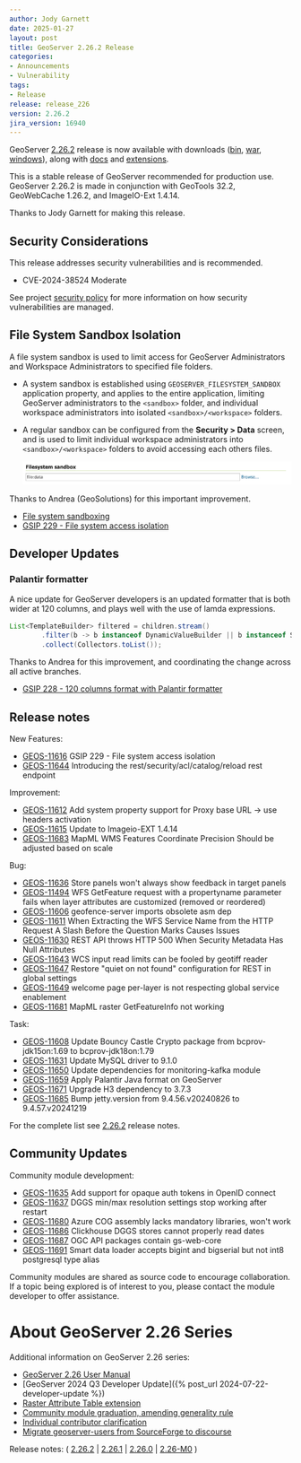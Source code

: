```yaml
---
author: Jody Garnett
date: 2025-01-27
layout: post
title: GeoServer 2.26.2 Release
categories:
- Announcements
- Vulnerability
tags:
- Release
release: release_226
version: 2.26.2
jira_version: 16940
--- 
```


GeoServer [2.26.2](/release/2.26.2/) release is now available
with downloads
([bin](https://sourceforge.net/projects/geoserver/files/GeoServer/2.26.2/geoserver-2.26.2-bin.zip/download),
[war](https://sourceforge.net/projects/geoserver/files/GeoServer/2.26.2/geoserver-2.26.2-war.zip/download),
[windows](https://sourceforge.net/projects/geoserver/files/GeoServer/2.26.2/GeoServer-2.26.2-winsetup.exe/download)), along with 
[docs](https://sourceforge.net/projects/geoserver/files/GeoServer/2.26.2/geoserver-2.26.2-htmldoc.zip/download) and
[extensions](https://sourceforge.net/projects/geoserver/files/GeoServer/2.26.2/extensions/).

This is a stable release of GeoServer recommended for production use.
GeoServer 2.26.2 is made in conjunction with GeoTools 32.2, GeoWebCache 1.26.2, and ImageIO-Ext 1.4.14. 

Thanks to Jody Garnett for making this release. 

## Security Considerations

This release addresses security vulnerabilities and is recommended.

* CVE-2024-38524 Moderate <!-- https://github.com/geoserver/geoserver/security/advisories/GHSA-jm79-7xhw-6f6f -->

<!-- update cve list details when disclosed -->

See project [security policy](https://github.com/geoserver/geoserver/blob/main/SECURITY.md) for more information on how security vulnerabilities are managed. 

## File System Sandbox Isolation

A file system sandbox is used to limit access for GeoServer Administrators and Workspace Administrators to specified file folders.

* A system sandbox is established using ``GEOSERVER_FILESYSTEM_SANDBOX`` application property, and applies to the entire application, limiting GeoServer administrators to the ``<sandbox>`` folder, and individual workspace administrators into isolated ``<sandbox>/<workspace>`` folders.

* A regular sandbox can be configured from the **Security > Data** screen, and is used to limit individual workspace administrators into ``<sandbox>/<workspace>`` folders to avoid accessing each others files.
  
  ![](/img/posts/2.26/filesystem-sandbox.png)

Thanks to Andrea (GeoSolutions) for this important improvement.

- [File system sandboxing](https://docs.geoserver.org/2.26.x/en/user/security/sandbox.html)
- [GSIP 229 - File system access isolation](https://github.com/geoserver/geoserver/wiki/GSIP-229)

## Developer Updates

### Palantir formatter

A nice update for GeoServer developers is an updated formatter that is both wider at 120 columns, and plays well with the use of lamda expressions.

```java
List<TemplateBuilder> filtered = children.stream()
        .filter(b -> b instanceof DynamicValueBuilder || b instanceof SourceBuilder)
        .collect(Collectors.toList());
```

Thanks to Andrea for this improvement, and coordinating the change across all active branches.

- [GSIP 228 - 120 columns format with Palantir formatter](https://github.com/geoserver/geoserver/wiki/GSIP-228)

## Release notes


New Features:

* [GEOS-11616](https://osgeo-org.atlassian.net/browse/GEOS-11616) GSIP 229 - File system access isolation
* [GEOS-11644](https://osgeo-org.atlassian.net/browse/GEOS-11644) Introducing the rest/security/acl/catalog/reload rest endpoint

Improvement:

* [GEOS-11612](https://osgeo-org.atlassian.net/browse/GEOS-11612) Add system property support for Proxy base URL -> use headers activation
* [GEOS-11615](https://osgeo-org.atlassian.net/browse/GEOS-11615) Update to Imageio-EXT 1.4.14
* [GEOS-11683](https://osgeo-org.atlassian.net/browse/GEOS-11683) MapML WMS Features Coordinate Precision Should be adjusted based on scale

Bug:

* [GEOS-11636](https://osgeo-org.atlassian.net/browse/GEOS-11636) Store panels won't always show feedback in target panels
* [GEOS-11494](https://osgeo-org.atlassian.net/browse/GEOS-11494) WFS GetFeature request with a propertyname parameter fails when layer attributes are customized (removed or reordered)
* [GEOS-11606](https://osgeo-org.atlassian.net/browse/GEOS-11606) geofence-server imports obsolete asm dep
* [GEOS-11611](https://osgeo-org.atlassian.net/browse/GEOS-11611) When Extracting the WFS Service Name from the HTTP Request A Slash Before the Question Marks Causes Issues
* [GEOS-11630](https://osgeo-org.atlassian.net/browse/GEOS-11630) REST API throws HTTP 500 When Security Metadata Has Null Attributes
* [GEOS-11643](https://osgeo-org.atlassian.net/browse/GEOS-11643) WCS input read limits can be fooled by geotiff reader
* [GEOS-11647](https://osgeo-org.atlassian.net/browse/GEOS-11647) Restore "quiet on not found" configuration for REST in global settings
* [GEOS-11649](https://osgeo-org.atlassian.net/browse/GEOS-11649) welcome page per-layer is not respecting global service enablement 
* [GEOS-11681](https://osgeo-org.atlassian.net/browse/GEOS-11681) MapML raster GetFeatureInfo not working

Task:

* [GEOS-11608](https://osgeo-org.atlassian.net/browse/GEOS-11608) Update Bouncy Castle Crypto package from bcprov-jdk15on:1.69 to bcprov-jdk18on:1.79
* [GEOS-11631](https://osgeo-org.atlassian.net/browse/GEOS-11631) Update MySQL driver to 9.1.0
* [GEOS-11650](https://osgeo-org.atlassian.net/browse/GEOS-11650) Update dependencies for monitoring-kafka module
* [GEOS-11659](https://osgeo-org.atlassian.net/browse/GEOS-11659) Apply Palantir Java format on GeoServer
* [GEOS-11671](https://osgeo-org.atlassian.net/browse/GEOS-11671) Upgrade H3 dependency to 3.7.3
* [GEOS-11685](https://osgeo-org.atlassian.net/browse/GEOS-11685) Bump jetty.version from 9.4.56.v20240826 to 9.4.57.v20241219

For the complete list see [2.26.2](https://github.com/geoserver/geoserver/releases/tag/2.26.2) release notes. 

## Community Updates

Community module development:

* [GEOS-11635](https://osgeo-org.atlassian.net/browse/GEOS-11635) Add support for opaque auth tokens in OpenID connect
* [GEOS-11637](https://osgeo-org.atlassian.net/browse/GEOS-11637) DGGS min/max resolution settings stop working after restart
* [GEOS-11680](https://osgeo-org.atlassian.net/browse/GEOS-11680) Azure COG assembly lacks mandatory libraries, won't work
* [GEOS-11686](https://osgeo-org.atlassian.net/browse/GEOS-11686) Clickhouse DGGS stores cannot properly read dates
* [GEOS-11687](https://osgeo-org.atlassian.net/browse/GEOS-11687) OGC API packages contain gs-web-core
* [GEOS-11691](https://osgeo-org.atlassian.net/browse/GEOS-11691) Smart data loader accepts bigint and bigserial but not int8 postgresql type alias

Community modules are shared as source code to encourage collaboration. If a topic being explored is of interest to you, please contact the module developer to offer assistance. 

# About GeoServer 2.26 Series

Additional information on GeoServer 2.26 series:

* [GeoServer 2.26 User Manual](https://docs.geoserver.org/2.26.x/en/user/)
* [GeoServer 2024 Q3 Developer Update]({% post_url 2024-07-22-developer-update %}) 
* [Raster Attribute Table extension](https://github.com/geoserver/geoserver/wiki/GSIP-222)
* [Community module graduation, amending generality rule](https://github.com/geoserver/geoserver/wiki/GSIP-223)
* [Individual contributor clarification](https://github.com/geoserver/geoserver/wiki/GSIP-224)
* [Migrate geoserver-users from SourceForge to discourse](https://github.com/geoserver/geoserver/wiki/GSIP-225)

Release notes:
( [2.26.2](https://github.com/geoserver/geoserver/releases/tag/2.26.2)
| [2.26.1](https://github.com/geoserver/geoserver/releases/tag/2.26.1)
| [2.26.0](https://github.com/geoserver/geoserver/releases/tag/2.26.0)
| [2.26-M0](https://github.com/geoserver/geoserver/releases/tag/2.26-M0)
) 

